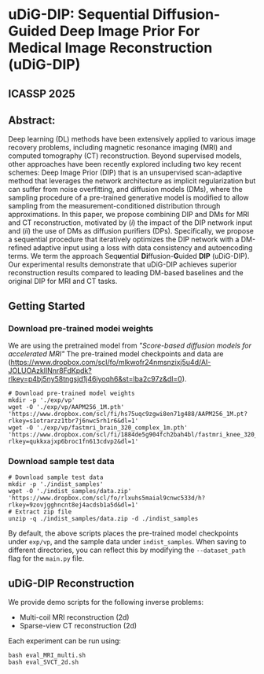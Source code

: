 # uDiG-DIP: Sequential Diffusion-Guided Deep Image Prior For Medical Image Reconstruction (uDiG-DIP)

## ICASSP 2025

## Abstract: 
Deep learning (DL) methods have been extensively applied to various image recovery problems, including magnetic resonance imaging (MRI) and computed tomography (CT) reconstruction. Beyond supervised models, other approaches have been recently explored including two key recent schemes: Deep Image Prior (DIP) that is an unsupervised scan-adaptive method that leverages the network architecture as implicit regularization but can suffer from noise overfitting, and diffusion models (DMs), where the sampling procedure of a pre-trained generative model is modified to allow sampling from the measurement-conditioned distribution through approximations. In this paper, we propose combining DIP and DMs for MRI and CT reconstruction, motivated by (*i*) the impact of the DIP network input and (*ii*) the use of DMs as diffusion purifiers (DPs). Specifically, we propose a sequential procedure that iteratively optimizes the DIP network with a DM-refined adaptive input using a loss with data consistency and autoencoding terms. We term the approach Seq**u**ential **Di**ffusion-**G**uided **DIP** (uDiG-DIP). Our experimental results demonstrate that uDiG-DIP achieves superior reconstruction results compared to leading DM-based baselines and the original DIP for MRI and CT tasks.

## Getting Started

### Download pre-trained modei weights

We are using the pretrained model from *"Score-based diffusion models for accelerated MRI"*
The pre-trained model checkpoints and data are (https://www.dropbox.com/scl/fo/mlkwofr24nmsnzixj5u4d/AI-JOLUOAzklINnr8FdKpdk?rlkey=p4bj5ny58tngsjd1j46iyoqh6&st=lba2c97z&dl=0).

```
# Download pre-trained model weights
mkdir -p './exp/vp'
wget -O './exp/vp/AAPM256_1M.pth' 'https://www.dropbox.com/scl/fi/hs75uqc9zgwi8en71g488/AAPM256_1M.pt?rlkey=s1otrarzz1tbr7j6nwc5rh1r6&dl=1'
wget -O './exp/vp/fastmri_brain_320_complex_1m.pth' 'https://www.dropbox.com/scl/fi/1884de5g904fch2bah4bl/fastmri_knee_320_complex_1m.pt?rlkey=qukkxajxp6broc1fn613cdvp2&dl=1'
```

### Download sample test data
```
# Download sample test data
mkdir -p './indist_samples'
wget -O './indist_samples/data.zip' 'https://www.dropbox.com/scl/fo/rlxuhs5maial9cnwc533d/h?rlkey=9zovjgghncnt8ej4acdsb1a5d&dl=1'
# Extract zip file
unzip -q ./indist_samples/data.zip -d ./indist_samples
```
By default, the above scripts places the pre-trained model checkpoints under ```exp/vp```, and the sample data under ```indist_samples```. When saving to different directories, you can reflect this by modifying the ```--dataset_path``` flag for the ```main.py``` file.

## uDiG-DIP Reconstruction
We provide demo scripts for the following inverse problems:
- Multi-coil MRI reconstruction (2d)
- Sparse-view CT reconstruction (2d)

Each experiment can be run using:
```
bash eval_MRI_multi.sh
bash eval_SVCT_2d.sh


